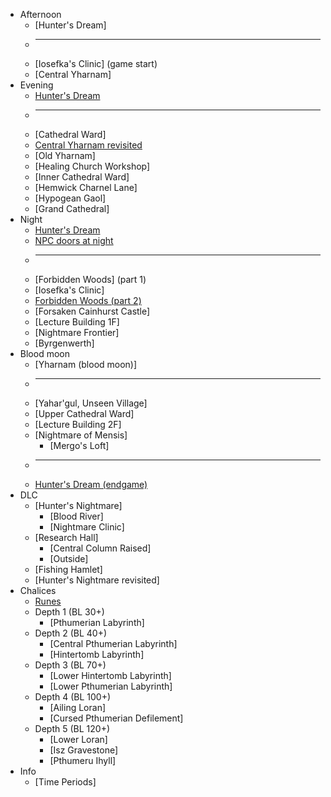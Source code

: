 * Afternoon
  * [Hunter's Dream]
  * ---
  * [Iosefka's Clinic] (game start)
  * [Central Yharnam]
* Evening
  * [Hunter's Dream](dream_evening)
  * ---
  * [Cathedral Ward]
  * [Central Yharnam revisited](yharnam_evening)
  * [Old Yharnam]
  * [Healing Church Workshop]
  * [Inner Cathedral Ward]
  * [Hemwick Charnel Lane]
  * [Hypogean Gaol]
  * [Grand Cathedral]
* Night
  * [Hunter's Dream](dream_night)
  * [NPC doors at night](doors_night)
  * ---
  * [Forbidden Woods] (part 1)
  * [Iosefka's Clinic]
  * [Forbidden Woods (part 2)](fb_2)
  * [Forsaken Cainhurst Castle]
  * [Lecture Building 1F]
  * [Nightmare Frontier]
  * [Byrgenwerth]
* Blood moon
  * [Yharnam (blood moon)]
  * ---
  * [Yahar'gul, Unseen Village]
  * [Upper Cathedral Ward]
  * [Lecture Building 2F]
  * [Nightmare of Mensis]
    * [Mergo's Loft]
  * ---
  * [Hunter's Dream (endgame)](dream_end)
* DLC
  * [Hunter's Nightmare]
    * [Blood River]
    * [Nightmare Clinic]
  * [Research Hall]
    * [Central Column Raised]
    * [Outside]
  * [Fishing Hamlet]
  * [Hunter's Nightmare revisited]
* Chalices
  * [Runes](chalice_runes)
  * Depth 1 (BL 30+)
    * [Pthumerian Labyrinth]
  * Depth 2 (BL 40+)
    * [Central Pthumerian Labyrinth]
    * [Hintertomb Labyrinth]
  * Depth 3 (BL 70+)
    * [Lower Hintertomb Labyrinth]
    * [Lower Pthumerian Labyrinth]
  * Depth 4 (BL 100+)
    * [Ailing Loran]
    * [Cursed Pthumerian Defilement]
  * Depth 5 (BL 120+)
    * [Lower Loran]
    * [Isz Gravestone]
    * [Pthumeru Ihyll]
* Info
  * [Time Periods]